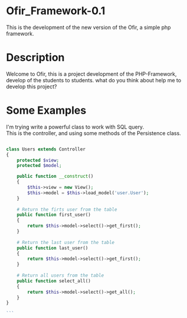 # Ofir_Framework-0.1
This is the development of the new version of the Ofir, a simple php framework.

# Description
Welcome to Ofir, this is a project development of the PHP-Framework, develop of the students to students. what do you think about help me to develop this project?

# Some Examples


I'm trying write a powerful class to work with SQL query. <br>
This is the controller, and  using some methods of the Persistence class.

````php

class Users extends Controller
{
    protected $view;
    protected $model;

    public function __construct()
    {
    	$this->view = new View();
    	$this->model = $this->load_model('user.User');
    }
    
    # Return the firts user from the table
    public function first_user()
    {
    	return $this->model->select()->get_first();
    }
    
    # Return the last user from the table
    public function last_user()
    {
    	return $this->model->select()->get_first();
    }
    
    # Return all users from the table
    public function select_all()
    {
    	return $this->model->select()->get_all();
    }
}

```

